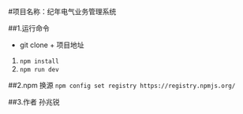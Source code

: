 #项目名称：纪年电气业务管理系统

##1.运行命令
* git clone + 项目地址
1. ```npm install```
2. ```npm run dev```

##2.npm 换源
```npm config set registry https://registry.npmjs.org/```

##3.作者
孙兆锐
